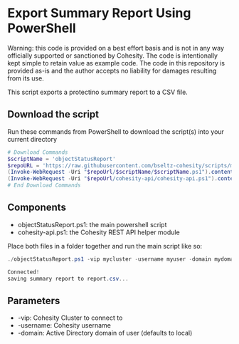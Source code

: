 # Export Summary Report Using PowerShell

Warning: this code is provided on a best effort basis and is not in any way officially supported or sanctioned by Cohesity. The code is intentionally kept simple to retain value as example code. The code in this repository is provided as-is and the author accepts no liability for damages resulting from its use.

This script exports a protectino summary report to a CSV file.

## Download the script

Run these commands from PowerShell to download the script(s) into your current directory

```powershell
# Download Commands
$scriptName = 'objectStatusReport'
$repoURL = 'https://raw.githubusercontent.com/bseltz-cohesity/scripts/master/powershell'
(Invoke-WebRequest -Uri "$repoUrl/$scriptName/$scriptName.ps1").content | Out-File "$scriptName.ps1"; (Get-Content "$scriptName.ps1") | Set-Content "$scriptName.ps1"
(Invoke-WebRequest -Uri "$repoUrl/cohesity-api/cohesity-api.ps1").content | Out-File cohesity-api.ps1; (Get-Content cohesity-api.ps1) | Set-Content cohesity-api.ps1
# End Download Commands
```

## Components

* objectStatusReport.ps1: the main powershell script
* cohesity-api.ps1: the Cohesity REST API helper module

Place both files in a folder together and run the main script like so:

```powershell
./objectStatusReport.ps1 -vip mycluster -username myuser -domain mydomain.net

Connected!
saving summary report to report.csv...
```

## Parameters

* -vip: Cohesity Cluster to connect to
* -username: Cohesity username
* -domain: Active Directory domain of user (defaults to local)
